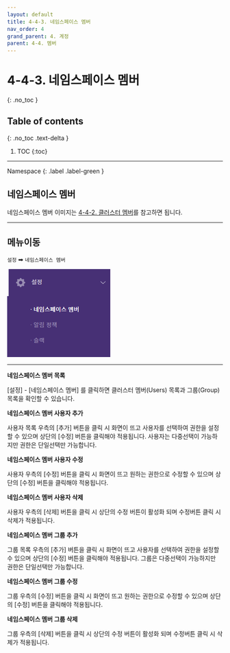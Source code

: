 ```yaml
---
layout: default
title: 4-4-3. 네임스페이스 멤버
nav_order: 4
grand_parent: 4. 계정
parent: 4-4. 멤버
---
```


# 4-4-3. 네임스페이스 멤버
{: .no_toc }

## Table of contents
{: .no_toc .text-delta }

1. TOC
{:toc}

---

<div class="code-example" markdown="1">
Namespace
{: .label .label-green }
</div>

## 네임스페이스 멤버
네임스페이스 멤버 이미지는 [4-4-2. 클러스터 멤버](../4_2_cluster_member)를 참고하면 됩니다.

---

## 메뉴이동
`설정` ➡ `네임스페이스 멤버`

![nm.png](/assets/images/auth/nm.png)

---

**네임스페이스 멤버 목록**

[설정] - [네임스페이스 멤버] 를 클릭하면 클러스터 멤버(Users) 목록과 그룹(Group) 목록을 확인할 수 있습니다.

**네임스페이스 멤버 사용자 추가**

사용자 목록 우측의 [추가] 버튼을 클릭 시 화면이 뜨고 사용자를 선택하여 권한을 설정할 수 있으며 상단의 [수정] 버튼을 클릭해야 적용됩니다. 사용자는 다중선택이 가능하지만 권한은 단일선택만 가능합니다.

**네임스페이스 멤버 사용자 수정**

사용자 우측의 [수정] 버튼을 클릭 시 화면이 뜨고 원하는 권한으로 수정할 수 있으며 상단의 [수정] 버튼을 클릭해야 적용됩니다.

**네임스페이스 멤버 사용자 삭제**

사용자 우측의 [삭제] 버튼을 클릭 시 상단의 수정 버튼이 활성화 되며 수정버튼 클릭 시 삭제가 적용됩니다.

**네임스페이스 멤버 그룹 추가**

그룹 목록 우측의 [추가] 버튼을 클릭 시 화면이 뜨고 사용자를 선택하여 권한을 설정할 수 있으며 상단의 [수정] 버튼을 클릭해야 적용됩니다. 그룹은 다중선택이 가능하지만 권한은 단일선택만 가능합니다.

**네임스페이스 멤버 그룹 수정**

그룹 우측의 [수정] 버튼을 클릭 시 화면이 뜨고 원하는 권한으로 수정할 수 있으며 상단의 [수정] 버튼을 클릭해야 적용됩니다.

**네임스페이스 멤버 그룹 삭제**

그룹 우측의 [삭제] 버튼을 클릭 시 상단의 수정 버튼이 활성화 되며 수정버튼 클릭 시 삭제가 적용됩니다.